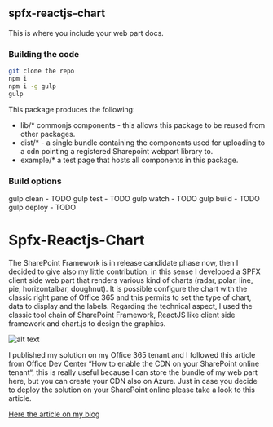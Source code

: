 ## spfx-reactjs-chart

This is where you include your web part docs.

### Building the code

```bash
git clone the repo
npm i
npm i -g gulp
gulp
```

This package produces the following:

* lib/* commonjs components - this allows this package to be reused from other packages.
* dist/* - a single bundle containing the components used for uploading to a cdn pointing a registered Sharepoint webpart library to.
* example/* a test page that hosts all components in this package.

### Build options

gulp clean - TODO
gulp test - TODO
gulp watch - TODO
gulp build - TODO
gulp deploy - TODO

# Spfx-Reactjs-Chart

The SharePoint Framework is in release candidate phase now, then I decided to give also my little contribution, in this sense I developed a SPFX client side web part that renders various kind of charts (radar, polar, line, pie, horizontalbar, doughnut).
It is possible configure the chart with the classic right pane of Office 365 and this permits to set the type of chart, data to display and the labels.
Regarding the technical aspect, I used the classic tool chain of SharePoint Framework, ReactJS like client side framework and chart.js to design the graphics.

![alt text](https://github.com/giuleon/spfx-react-chart/blob/master/spfx-react-chart.gif "Demo")

I published my solution on my Office 365 tenant and I followed this article from Office Dev Center “How to enable the CDN on your SharePoint online tenant“, this is really useful because I can store the bundle of my web part here, but you can create your CDN also on Azure.
Just in case you decide to deploy the solution on your SharePoint online please take a look to this article.

[Here the article on my blog](http://www.delucagiuliano.com/sharepoint-framework-react-chart-web-part)

